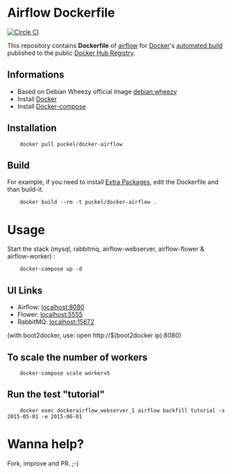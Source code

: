 # Airflow Dockerfile
[![Circle CI](https://circleci.com/gh/puckel/docker-airflow.svg?style=svg)](https://circleci.com/gh/puckel/docker-airflow)

This repository contains **Dockerfile** of [airflow](https://github.com/airbnb/airflow) for [Docker](https://www.docker.com/)'s [automated build](https://registry.hub.docker.com/u/puckel/docker-airflow/) published to the public [Docker Hub Registry](https://registry.hub.docker.com/).

## Informations

* Based on Debian Wheezy official Image [debian:wheezy](https://registry.hub.docker.com/_/debian/)
* Install [Docker](https://www.docker.com/)
* Install [Docker-compose](https://docs.docker.com/compose/install/)

## Installation

        docker pull puckel/docker-airflow

## Build

For example, if you need to install [Extra Packages](http://pythonhosted.org/airflow/installation.html#extra-package), edit the Dockerfile and than build-it.

        docker build --rm -t puckel/docker-airflow .

# Usage

Start the stack (mysql, rabbitmq, airflow-webserver, airflow-flower & airflow-worker) :

        docker-compose up -d

## UI Links

- Airflow: [localhost:8080](http://localhost:8080/)
- Flower: [localhost:5555](http://localhost:5555/)
- RabbitMQ: [localhost:15672](http://localhost:15672/)

(with boot2docker, use: open http://$(boot2docker ip):8080)

## To scale the number of workers

        docker-compose scale worker=5

## Run the test "tutorial"

        docker exec dockerairflow_webserver_1 airflow backfill tutorial -s 2015-05-01 -e 2015-06-01

# Wanna help?

Fork, improve and PR. ;-)
